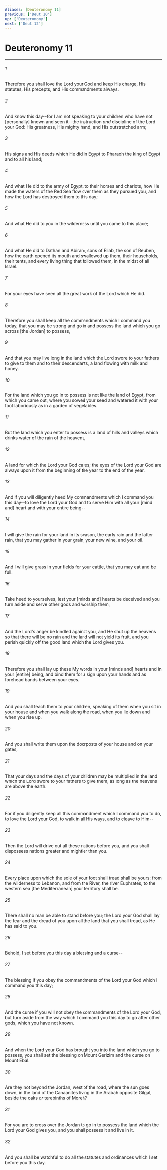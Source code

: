 ```yaml
---
Aliases: [Deuteronomy 11]
previous: ['Deut 10']
up: ['Deuteronomy']
next: ['Deut 12']
---
```

# Deuteronomy 11

***














###### 1 






Therefore you shall love the Lord your God and keep His charge, His statutes, His precepts, and His commandments always. 













###### 2 






And know this day--for I am not speaking to your children who have not [personally] known and seen it--the instruction _and_ discipline of the Lord your God: His greatness, His mighty hand, and His outstretched arm; 













###### 3 






His signs and His deeds which He did in Egypt to Pharaoh the king of Egypt and to all his land; 













###### 4 






And what He did to the army of Egypt, to their horses and chariots, how He made the waters of the Red Sea flow over them as they pursued you, and how the Lord has destroyed them to this day; 













###### 5 






And what He did to you in the wilderness until you came to this place; 













###### 6 






And what He did to Dathan and Abiram, sons of Eliab, the son of Reuben, how the earth opened its mouth and swallowed up them, their households, their tents, and every living thing that followed them, in the midst of all Israel. 













###### 7 






For your eyes have seen all the great work of the Lord which He did. 













###### 8 






Therefore you shall keep all the commandments which I command you today, that you may be strong and go in and possess the land which you go across [the Jordan] to possess, 













###### 9 






And that you may live long in the land which the Lord swore to your fathers to give to them and to their descendants, a land flowing with milk and honey. 













###### 10 






For the land which you go in to possess is not like the land of Egypt, from which you came out, where you sowed your seed and watered it with your foot laboriously as in a garden of vegetables. 













###### 11 






But the land which you enter to possess is a land of hills and valleys which drinks water of the rain of the heavens, 













###### 12 






A land for which the Lord your God cares; the eyes of the Lord your God are always upon it from the beginning of the year to the end of the year. 













###### 13 






And if you will diligently heed My commandments which I command you this day--to love the Lord your God and to serve Him with all your [mind and] heart and with your entire being-- 













###### 14 






I will give the rain for your land in its season, the early rain and the latter rain, that you may gather in your grain, your new wine, and your oil. 













###### 15 






And I will give grass in your fields for your cattle, that you may eat and be full. 













###### 16 






Take heed to yourselves, lest your [minds and] hearts be deceived and you turn aside and serve other gods and worship them, 













###### 17 






And the Lord's anger be kindled against you, and He shut up the heavens so that there will be no rain and the land will not yield its fruit, and you perish quickly off the good land which the Lord gives you. 













###### 18 






Therefore you shall lay up these My words in your [minds and] hearts and in your [entire] being, and bind them for a sign upon your hands and as forehead bands between your eyes. 













###### 19 






And you shall teach them to your children, speaking of them when you sit in your house and when you walk along the road, when you lie down and when you rise up. 













###### 20 






And you shall write them upon the doorposts of your house and on your gates, 













###### 21 






That your days and the days of your children may be multiplied in the land which the Lord swore to your fathers to give them, as long as the heavens are above the earth. 













###### 22 






For if you diligently keep all this commandment which I command you to do, to love the Lord your God, to walk in all His ways, and to cleave to Him-- 













###### 23 






Then the Lord will drive out all these nations before you, and you shall dispossess nations greater and mightier than you. 













###### 24 






Every place upon which the sole of your foot shall tread shall be yours: from the wilderness to Lebanon, and from the River, the river Euphrates, to the western sea [the Mediterranean] your territory shall be. 













###### 25 






There shall no man be able to stand before you; the Lord your God shall lay the fear and the dread of you upon all the land that you shall tread, as He has said to you. 













###### 26 






Behold, I set before you this day a blessing and a curse-- 













###### 27 






The blessing if you obey the commandments of the Lord your God which I command you this day; 













###### 28 






And the curse if you will not obey the commandments of the Lord your God, but turn aside from the way which I command you this day to go after other gods, which you have not known. 













###### 29 






And when the Lord your God has brought you into the land which you go to possess, you shall set the blessing on Mount Gerizim and the curse on Mount Ebal. 













###### 30 






Are they not beyond the Jordan, west of the road, where the sun goes down, in the land of the Canaanites living in the Arabah opposite Gilgal, beside the oaks _or_ terebinths of Moreh? 













###### 31 






For you are to cross over the Jordan to go in to possess the land which the Lord your God gives you, and you shall possess it and live in it. 













###### 32 






And you shall be watchful to do all the statutes and ordinances which I set before you this day.
